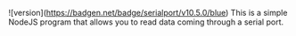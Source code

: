 !\[version\](https://badgen.net/badge/serialport/v10.5.0/blue)
This is a simple NodeJS program that allows you to read data coming through a serial port.
